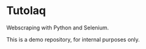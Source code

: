 # Tutolaq

Webscraping with Python and Selenium.

This is a demo repository, for internal purposes only.
